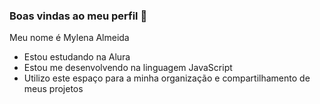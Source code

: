 ### Boas vindas ao meu perfil 🦋

Meu nome é Mylena Almeida

- Estou estudando na Alura
- Estou me desenvolvendo na linguagem JavaScript
- Utilizo este espaço para a minha organização e compartilhamento de meus projetos


